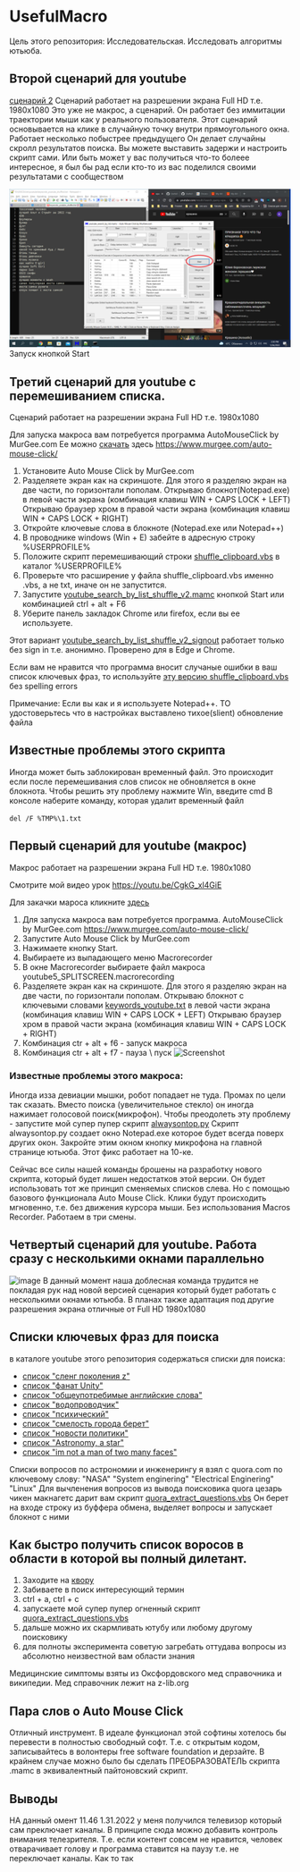 # UsefulMacro
Цель этого репозитория: Исследовательская. Исследовать алгоритмы ютьюба.


## Второй сценарий для youtube
[сценарий 2](https://github.com/Kvazikot/UsefulMacro/raw/master/youtube_search_by_list_shuffle_v2.mamc)
Сценарий работает на разрешении экрана Full HD т.е. 1980x1080
Это уже не макрос, а сценарий.
Он работает без иммитации траектории мыши как у реального пользователя.
Этот сценарий основывается на клике в случайную точку внутри прямоугольного окна.
Работает несколько побыстрее предыдущего
Он делает случайны скролл результатов поиска. Вы можете выставить задержи и настроить скрипт сами.
Или быть может у вас получиться что-то болеее интересное, я был бы рад если кто-то из вас поделился своими результатами с сообществом

![image](https://github.com/Kvazikot/UsefulMacro/blob/master/youtube_search_by_list.png)
Запуск кнопкой Start

## Третий сценарий для youtube с перемешиванием списка.
Сценарий работает на разрешении экрана Full HD т.е. 1980x1080

Для запуска макроса вам потребуется программа AutoMouseClick by MurGee.com 
Ее можно [скачать](https://www.murgee.com/auto-mouse-click/download/setup.exe) здесь https://www.murgee.com/auto-mouse-click/
1. Установите Auto Mouse Click by MurGee.com
2. Разделяете экран как на скриншоте. Для этого я разделяю экран на две части, по горизонтали пополам. Открываю блокнот(Notepad.exe) в левой части экрана (комбинация клавиш WIN + CAPS LOCK + LEFT) Открываю браузер хром в правой части экрана (комбинация клавиш WIN + CAPS LOCK + RIGHT)
3. Откройте ключевые слова в блокноте (Notepad.exe или Notepad++)
4. В проводнике windows (Win + E) забейте в адресную строку %USERPROFILE%
5. Положите скрипт перемешивающий строки [shuffle_clipboard.vbs](https://github.com/Kvazikot/UsefulMacro/raw/master/shuffle_clipboard.vbs) в каталог %USERPROFILE%
6. Проверьте что расширение у файла shuffle_clipboard.vbs именно .vbs, а не txt, иначе он не запустится.
7. Запустите [youtube_search_by_list_shuffle_v2.mamc](https://github.com/Kvazikot/UsefulMacro/raw/master/youtube_search_by_list_shuffle_v2.mamc) кнопкой Start или комбинацией ctrl + alt + F6
8. Уберите панель закладок Chrome или firefox, если вы ее используете.

Этот вариант [youtube_search_by_list_shuffle_v2_signout](https://github.com/Kvazikot/UsefulMacro/raw/master/youtube_search_by_list_shuffle_v2_signout%20.mamc) работает только без sign in т.е. анонимно. Проверено для в Edge и Chrome.

Если вам не нравится что программа вносит случаные ошибки в ваш список ключевых фраз, 
то используйте [эту версию shuffle_clipboard.vbs](https://raw.githubusercontent.com/Kvazikot/UsefulMacro/6ac0ab5b5273aacfde10d046d6bdb9488677f378/shuffle_clipboard.vbs) без spelling errors

Примечание: Если вы как и я используете Notepad++. ТО удостоверьтесь что в настройках выставлено тихое(slient) обновление файла

## Известные проблемы этого скрипта
Иногда может быть заблокирован временный файл. 
Это происходит если после перемешивания слов список не обновляется в окне блокнота.
Чтобы решить эту проблему нажмите Win, введите cmd
В консоле наберите команду, которая удалит временный файл

```del /F %TMP%\1.txt```

## Первый сценарий для youtube (макрос)

Макрос работает на разрешении экрана Full HD т.е. 1980x1080

Смотрите мой видео урок
https://youtu.be/CgkG_xl4GiE

Для закачки мароса кликните [здесь](https://github.com/Kvazikot/UsefulMacro/raw/master/youtube5_SPLITSCREEN.macrorecording)

1. Для запуска макроса вам потребуется программа. AutoMouseClick by MurGee.com
https://www.murgee.com/auto-mouse-click/
2. Запустите Auto Mouse Click by MurGee.com
3. Нажимаете кнопку Start.  
4. Выбираете из выпадающего меню Macrorecorder
5. В окне Macrorecorder выбираете файл макроса youtube5_SPLITSCREEN.macrorecording
6. Разделяете экран как на скриншоте.
Для этого я разделяю экран на две части, по горизонтали пополам.
Открываю блокнот с ключевыми словами [keywords_youtube.txt](https://github.com/Kvazikot/UsefulMacro/blob/master/keywords_youtube.txt) в левой части экрана (комбинация клавиш WIN + CAPS LOCK + LEFT)
Открываю браузер хром в правой части экрана (комбинация клавиш WIN + CAPS LOCK + RIGHT)
7. Комбинация ctr + alt + f6 - запуск макроса
8. Комбинация ctr + alt + f7 - пауза \ пуск
![Screenshot](https://github.com/Kvazikot/UsefulMacro/blob/master/AUTOCLIKER_SCREENSHOT2.png)


### Известные проблемы этого макроса:
Иногда изза девиации мышки, робот попадает не туда. Промах по цели так сказать.
Вместо поиска (увеличительное стекло) он иногда нажимает голосовой поиск(микрофон).
Чтобы преодолеть эту проблему - запустите мой супер пупер скрипт [alwaysontop.py](https://github.com/Kvazikot/UsefulMacro/blob/master/alwaystop.py)
Скрипт alwaysontop.py создает окно Notepad.exe которое будет всегда поверх других окон. 
Закройте этим окном кнопку микрофона на главной странице ютьюба. Этот фикс работает на 10-ке.

Сейчас все силы нашей команды брошены на разработку нового скрипта, который будет лишен недостатков этой версии.
Он будет использовать тот же принцип сменяемых списков слева. Но с помощью базового функционала Auto Mouse Click.
Клики будут происходить мгновенно, т.е. без движения курсора мыши. Без использования Macros Recorder.
Работаем в три смены. 

## Четвертый сценарий для youtube. Работа сразу с несколькими окнами параллельно
![image](https://github.com/Kvazikot/UsefulMacro/blob/master/4_window_mode.png)
В данный момент наша доблесная команда трудится не покладая рук над новой версией
сценария который будет работать с несколькими окнами ютьюба.
В планах также адаптация под другие разрешения экрана отличные от Full HD 1980x1080

## Списки ключевых фраз для поиска
в каталоге youtube этого репозитория содержаться списки для поиска:

* [список "сленг поколения z"](https://github.com/Kvazikot/UsefulMacro/blob/master/youtube/z_gen_slang.txt)
* [список "фанат Unity"](https://github.com/Kvazikot/UsefulMacro/blob/master/youtube/unity_fan_list.txt)
* [список "общеупотребимые английские слова"](https://github.com/Kvazikot/UsefulMacro/blob/master/youtube/common_english_shuffled.txt)
* [список "водопроводчик"](https://github.com/Kvazikot/UsefulMacro/blob/master/youtube/plumber_keywords.txt)
* [список "психический"](https://raw.githubusercontent.com/Kvazikot/UsefulMacro/master/youtube/mentalist_list.txt)
* [список "смелость города берет"](https://raw.githubusercontent.com/Kvazikot/UsefulMacro/master/youtube/courage_list.txt)
* [список "новости политики"](https://raw.githubusercontent.com/Kvazikot/UsefulMacro/master/youtube/search_news_list.txt)
* [список "Astronomy, a star"](https://github.com/Kvazikot/UsefulMacro/blob/master/youtube/astronomy_the_stars_list.txt)
* [список "im not a man of two many faces"](https://github.com/Kvazikot/UsefulMacro/blob/master/youtube/medical_search_list_rus.txt)

Списки вопросов по астрономии и инженерингу я взял с quora.com по ключевому слову: 
"NASA" "System enginering" "Electrical Enginering" "Linux"
Для вычленения вопросов из вывода поисковика quora цезарь чикен макнагетс дарит вам скрипт
[quora_extract_questions.vbs](https://github.com/Kvazikot/UsefulMacro/blob/master/quora_extract_questions.vbs)
Он берет на входе строку из буффера обмена, выделяет вопросы и запускает блокнот с ними

## Как быстро получить список воросов в области в которой вы полный дилетант.
1. Заходите на [квору](https://www.quora.com/search?q=engine%20repair)
2. Забиваете в поиск интересующий термин
3. ctrl + a, ctrl + c
4. запускаете мой супер пупер огненный скрипт [quora_extract_questions.vbs](https://github.com/Kvazikot/UsefulMacro/blob/master/quora_extract_questions.vbs)
5. дальше можно их скармливать ютубу или любому другому поисковику
6. для полноты эксперимента советую загребать оттудава вопросы из абсолютно неизвестной вам области знания


Медицинские симптомы взяты из Оксфордовского мед справочника и википедии.
Мед справочник лежит на z-lib.org 

## Пара слов о Auto Mouse Click
Отличный инструмент. В идеале функционал этой софтины хотелось бы перевести в полностью свободный софт. 
Т.е. с открытым кодом, записывайтесь в волонтеры free software foundation и дерзайте.
В крайнем случае можно было бы сделать ПРЕОБРАЗОВАТЕЛЬ скрипта .mamc в эквивалентный пайтоновский скрипт.

## Выводы
НА данный омент 11.46 1.31.2022 у меня получился телевизор который сам преключает каналы.
В принципе сюда можно добавить контроль внимания телезрителя. Т.е. если контент совсем не нравится, человек отварачивает голову и программа ставится на паузу т.е. не переключает каналы. Как то так


